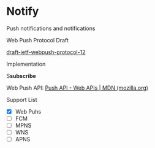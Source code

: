 # Notify

Push notifications and notifications

Web Push Protocol Draft

[draft-ietf-webpush-protocol-12](https://datatracker.ietf.org/doc/html/draft-ietf-webpush-protocol-12)

Implementation

S**subscribe**

Web Push API: [Push API - Web APIs | MDN (mozilla.org)](https://developer.mozilla.org/en-US/docs/Web/API/Push_API)

Support List

- [x]  Web Puhs
- [ ]  FCM
- [ ]  MPNS
- [ ]  WNS
- [ ]  APNS